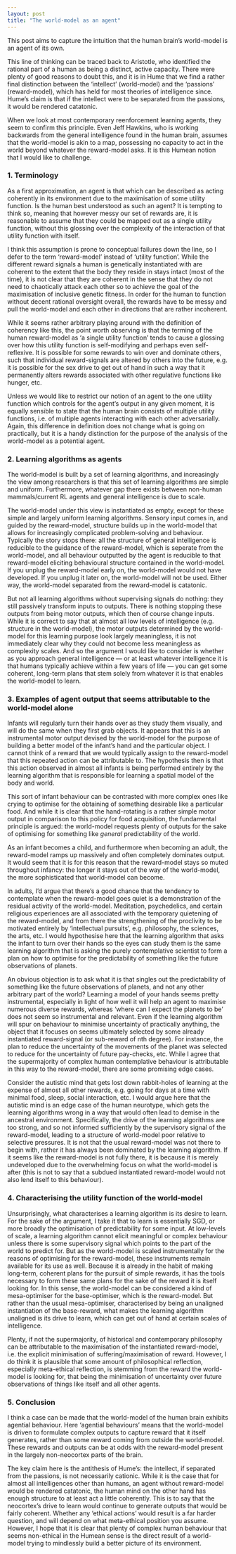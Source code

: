 ```yaml
---
layout: post
title: "The world-model as an agent"
---
```


This post aims to capture the intuition that the human brain’s world-model is an agent of its own. 

This line of thinking can be traced back to Aristotle, who identified the rational part of a human as being a distinct, active capacity. There were plenty of good reasons to doubt this, and it is in Hume that we find a rather final distinction between the ‘intellect’ (world-model) and the ‘passions’ (reward-model), which has held for most theories of intelligence since. Hume’s claim is that if the intellect were to be separated from the passions, it would be rendered catatonic. 

When we look at most contemporary reenforcement learning agents, they seem to confirm this principle. Even Jeff Hawkins, who is working backwards from the general intelligence found in the human brain, assumes that the world-model is akin to a map, possessing no capacity to act in the world beyond whatever the reward-model asks. It is this Humean notion that I would like to challenge. 

### 1. Terminology

As a first approximation, an agent is that which can be described as acting coherently in its environment due to the maximisation of some utility function. Is the human best understood as such an agent? It is tempting to think so, meaning that however messy our set of rewards are, it is reasonable to assume that they could be mapped out as a single utility function, without this glossing over the complexity of the interaction of that utility function with itself.

I think this assumption is prone to conceptual failures down the line, so I defer to the term ‘reward-model’ instead of ‘utility function’. While the different reward signals a human is genetically instantiated with are coherent to the extent that the body they reside in stays intact (most of the time), it is not clear that they are coherent in the sense that they do not need to chaotically attack each other so to achieve the goal of the maximisation of inclusive genetic fitness. In order for the human to function without decent rational oversight overall, the rewards have to be messy and pull the world-model and each other in directions that are rather incoherent. 

While it seems rather arbitrary playing around with the definition of coherency like this, the point worth observing is that the terming of the human reward-model as ‘a single utility function’ tends to cause a glossing over how this utility function is self-modifying and perhaps even self-reflexive. It is possible for some rewards to win over and dominate others, such that individual reward-signals are altered by others into the future, e.g. it is possible for the sex drive to get out of hand in such a way that it permanently alters rewards associated with other regulative functions like hunger, etc. 

Unless we would like to restrict our notion of an agent to the one utility function which controls for the agent’s output in any given moment, it is equally sensible to state that the human brain consists of multiple utility functions, i.e. of multiple agents interacting with each other adversarially. Again, this difference in definition does not change what is going on practically, but it is a handy distinction for the purpose of the analysis of the world-model as a potential agent. 

### 2. Learning algorithms as agents

The world-model is built by a set of learning algorithms, and increasingly the view among researchers is that this set of learning algorithms are simple and uniform. Furthermore, whatever gap there exists between non-human mammals/current RL agents and general intelligence is due to scale. 

The world-model under this view is instantiated as empty, except for these simple and largely uniform learning algorithms. Sensory input comes in, and guided by the reward-model, structure builds up in the world-model that allows for increasingly complicated problem-solving and behaviour. Typically the story stops there: all the structure of general intelligence is reducible to the guidance of the reward-model, which is seperate from the world-model, and all behaviour outputted by the agent is reducible to that reward-model eliciting behavioural structure contained in the world-model. If you unplug the reward-model early on, the world-model would not have developed. If you unplug it later on, the world-model will not be used. Either way, the world-model separated from the reward-model is catatonic. 

But not all learning algorithms without supervising signals do nothing: they still passively transform inputs to outputs. There is nothing stopping these outputs from being motor outputs, which then of course change inputs. While it is correct to say that at almost all low levels of intelligence (e.g. structure in the world-model), the motor outputs determined by the world-model for this learning purpose look largely meaningless, it is not immediately clear why they could not become less meaningless as complexity scales. And so the argument I would like to consider is whether as you approach general intelligence — or at least whatever intelligence it is that humans typically achieve within a few years of life — you can get some coherent, long-term plans that stem solely from whatever it is that enables the world-model to learn. 

### 3. Examples of agent output that seems attributable to the world-model alone

Infants will regularly turn their hands over as they study them visually, and will do the same when they first grab objects. It appears that this is an instrumental motor output devised by the world-model for the purpose of building a better model of the infant’s hand and the particular object. I cannot think of a reward that we would typically assign to the reward-model that this repeated action can be attributable to. The hypothesis then is that this action observed in almost all infants is being performed entirely by the learning algorithm that is responsible for learning a spatial model of the body and world. 

This sort of infant behaviour can be contrasted with more complex ones like crying to optimise for the obtaining of something desirable like a particular food. And while it is clear that the hand-rotating is a rather simple motor output in comparison to this policy for food acquisition, the fundamental principle is argued: the world-model requests plenty of outputs for the sake of optimising for something like _general_ predictability of the world. 

As an infant becomes a child, and furthermore when becoming an adult, the reward-model ramps up massively and often completely dominates output. It would seem that it is for this reason that the reward-model stays so muted throughout infancy: the longer it stays out of the way of the world-model, the more sophisticated that world-model can become.

In adults, I’d argue that there’s a good chance that the tendency to contemplate when the reward-model goes quiet is a demonstration of the residual activity of the world-model. Meditation, psychedelics, and certain religious experiences are all associated with the temporary quietening of the reward-model, and from there the strengthening of the proclivity to be motivated entirely by ‘intellectual pursuits’, e.g. philosophy, the sciences, the arts, etc. I would hypothesise here that the learning algorithm that asks the infant to turn over their hands so the eyes can study them is the same learning algorithm that is asking the purely contemplative scientist to form a plan on how to optimise for the predictability of something like the future observations of planets. 

An obvious objection is to ask what it is that singles out the predictability of something like the future observations of planets, and not any other arbitrary part of the world? Learning a model of your hands seems pretty instrumental, especially in light of how well it will help an agent to maximise numerous diverse rewards, whereas ‘where can I expect the planets to be’ does not seem so instrumental and relevant. Even if the learning algorithm will spur on behaviour to minimise uncertainty of practically anything, the object that it focuses on seems ultimately selected by some already instantiated reward-signal (or sub-reward of nth degree). For instance, the plan to reduce the uncertainty of the movements of the planet was selected to reduce for the uncertainty of future pay-checks, etc. While I agree that the supermajority of complex human contemplative behaviour is attributable in this way to the reward-model, there are some promising edge cases. 

Consider the autistic mind that gets lost down rabbit-holes of learning at the expense of almost all other rewards, e.g. going for days at a time with minimal food, sleep, social interaction, etc. I would argue here that the autistic mind is an edge case of the human neurotype, which gets the learning algorithms wrong in a way that would often lead to demise in the ancestral environment. Specifically, the drive of the learning algorithms are too strong, and so not informed sufficiently by the supervisory signal of the reward-model, leading to a structure of world-model poor relative to selective pressures. It is not that the usual reward-model was not there to begin with, rather it has always been dominated by the learning algorithm. If it seems like the reward-model is not fully there, it is because it is merely undeveloped due to the overwhelming focus on what the world-model is after (this is not to say that a subdued instantiated reward-model would not also lend itself to this behaviour). 

### 4. Characterising the utility function of the world-model

Unsurprisingly, what characterises a learning algorithm is its desire to learn. For the sake of the argument, I take it that to learn is essentially SGD, or more broadly the optimisation of predictability for some input. At low-levels of scale, a learning algorithm cannot elicit meaningful or complex behaviour unless there is some supervisory signal which points to the part of the world to predict for. But as the world-model is scaled instrumentally for the reasons of optimising for the reward-model, these instruments remain available for its use as well. Because it is already in the habit of making long-term, coherent plans for the pursuit of simple rewards, it has the tools necessary to form these same plans for the sake of the reward it is itself looking for. In this sense, the world-model can be considered a kind of mesa-optimiser for the base-optimiser, which is the reward-model. But rather than the usual mesa-optimiser, characterised by being an unaligned instantiation of the base-reward, what makes the learning algorithm unaligned is its drive to learn, which can get out of hand at certain scales of intelligence. 

Plenty, if not the supermajority, of historical and contemporary philosophy can be attributable to the maximisation of the instantiated reward-model, i.e. the explicit minimisation of suffering/maximisation of reward. However, I do think it is plausible that some amount of philosophical reflection, especially meta-ethical reflection, is stemming from the reward the world-model is looking for, that being the minimisation of uncertainty over future observations of things like itself and all other agents. 

### 5. Conclusion

I think a case can be made that the world-model of the human brain exhibits agential behaviour. Here ‘agential behaviours’ means that the world-model is driven to formulate complex outputs to capture  reward that it itself generates, rather than some reward coming from outside the world-model. These rewards and outputs can be at odds with the reward-model present in the largely non-neocortex parts of the brain. 

The key claim here is the antithesis of Hume’s: the intellect, if separated from the passions, is not necessarily cationic. While it is the case that for almost all intelligences other than humans, an agent without reward-model would be rendered catatonic, the human mind on the other hand has enough structure to at least act a little coherently. This is to say that the neocortex’s drive to learn would continue to generate outputs that would be fairly coherent. Whether any ‘ethical actions’ would result is a far harder question, and will depend on what meta-ethical position you assume. However, I hope that it is clear that plenty of complex human behaviour that seems non-ethical in the Humean sense is the direct result of a world-model trying to mindlessly build a better picture of its environment. 